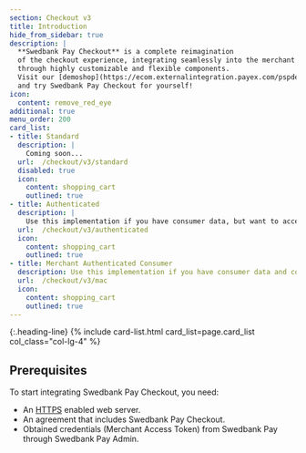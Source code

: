 ```yaml
---
section: Checkout v3
title: Introduction
hide_from_sidebar: true
description: |
  **Swedbank Pay Checkout** is a complete reimagination
  of the checkout experience, integrating seamlessly into the merchant website
  through highly customizable and flexible components.
  Visit our [demoshop](https://ecom.externalintegration.payex.com/pspdemoshop)
  and try Swedbank Pay Checkout for yourself!
icon:
  content: remove_red_eye
additional: true
menu_order: 200
card_list:
- title: Standard
  description: |
    Coming soon...
  url:  /checkout/v3/standard
  disabled: true
  icon:
    content: shopping_cart
    outlined: true
- title: Authenticated
  description: |
    Use this implementation if you have consumer data, but want to access Swedbank Pay Checkout for an easier purchase flow.
  url:  /checkout/v3/authenticated
  icon:
    content: shopping_cart
    outlined: true
- title: Merchant Authenticated Consumer
  description: Use this implementation if you have consumer data and consumer authentication on your site, but want to access Swedbank Pay Checkout for an easier purchase flow.
  url:  /checkout/v3/mac
  icon:
    content: shopping_cart
    outlined: true
---
```


{:.heading-line}
{% include card-list.html card_list=page.card_list col_class="col-lg-4" %}

## Prerequisites

To start integrating Swedbank Pay Checkout, you need:

*   An [HTTPS][https] enabled web server.
*   An agreement that includes Swedbank Pay Checkout.
*   Obtained credentials (Merchant Access Token) from Swedbank Pay through
    Swedbank Pay Admin.

[https]: /introduction#connection-and-protocol
